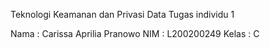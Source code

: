 Teknologi Keamanan dan Privasi Data
Tugas individu 1

Nama : Carissa Aprilia Pranowo
NIM   : L200200249
Kelas : C
